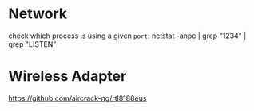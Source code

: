 # Network

check which process is using a given `port`:
netstat -anpe | grep "1234" | grep "LISTEN"

# Wireless Adapter

https://github.com/aircrack-ng/rtl8188eus
